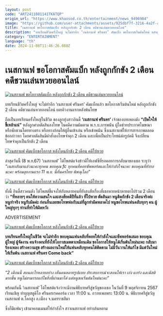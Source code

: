 ```yaml
---
layout: post
code: "ART2411081141TKATQP"
origin_url: "https://www.khaosod.co.th/entertainment/news_9496904"
image: "https://github.com/user-attachments/assets/925dbf7f-3216-4a2f-ac90-8836b8719bab"
title: "เนสกาแฟ ขอโอกาสคัมแบ็ก หลังถูกกักขัง 2 เดือน คดีชวนเล่นหวยออนไลน์"
description: "บทเรียนชีวิตครั้งใหญ่ จะไม่ทำอีก ‘เนสกาแฟ ศรีนคร’ คัมแบ็ก ขอโอกาสเริ่มต้นใหม่ หลังถูกกักขัง 2 เดือน คดีชวนเล่นหวยออนไลน์ เผยคิวงานแรกหลังพ้นโทษ"
category: "ENTERTAINMENT"
language: "th"
date: 2024-11-08T11:46:26.088Z
---
```


# เนสกาแฟ ขอโอกาสคัมแบ็ก หลังถูกกักขัง 2 เดือน คดีชวนเล่นหวยออนไลน์

[![เนสกาแฟ ขอโอกาสคัมแบ็ก หลังถูกกักขัง 2 เดือน คดีชวนเล่นหวยออนไลน์](https://www.khaosod.co.th/wpapp/uploads/2024/11/Nescafe_Comeback-1.jpg "เนสกาแฟ ขอโอกาสคัมแบ็ก หลังถูกกักขัง 2 เดือน คดีชวนเล่นหวยออนไลน์")](https://www.khaosod.co.th/wpapp/uploads/2024/11/Nescafe_Comeback-1.jpg)

บทเรียนชีวิตครั้งใหญ่ จะไม่ทำอีก ‘เนสกาแฟ ศรีนคร’ คัมแบ็กแล้ว ขอโอกาสเริ่มต้นใหม่ หลังถูกกักขัง 2 เดือน คดีชวนเล่นหวยออนไลน์ เผยคิวงานแรกหลังพ้นโทษ

ถือเป็นบทเรียนครั้งใหญ่ในชีวิต ของลูกทุ่งสาวอินดี้ **‘เนสกาแฟ ศรีนคร’** เจ้าของบทเพลงดัง **“เปิดใจให้ขี้เหล้าแน่”** หลังถูกศาลตัดสินลงโทษ ในคดีความผิดตาม พ.ร.บ.การพนัน ผู้ใดช่วยประกาศโฆษณา หรือชักชวนโดยทางตรง หรือทางอ้อมให้ผู้อื่นเข้าเล่น หรือเข้าพนัน ซึ่งเนสกาแฟให้การสารภาพตลอดข้อกล่าวหา โดยศาลตัดสินมีคำสั่งลงโทษจำคุก 2 เดือน และเพื่อเป็นประโยชน์ต่อรูปคดี จึงเปลี่ยนโทษจำคุกเป็นกักขัง 2 เดือน

[![เนสกาแฟ คัมแบ็กขอโอกาส หลังโดนกักขัง 2 เดือน คดีใบ้หวย](https://www.khaosod.co.th/wpapp/uploads/2024/11/Nescafe_Comeback-2.jpg)](https://www.khaosod.co.th/wpapp/uploads/2024/11/Nescafe_Comeback-2.jpg)

ล่าสุดวันนี้ (8 พ.ย.67) ‘เนสกาแฟ’ ได้โพสต์แจ้งข่าวดีให้เอฟซีที่รอคอยการกลับมาของเธอ ระบุว่า _“เนสกลับมาแล้วนะคะทุกคน ขอบคุณ fc ทุกคนที่คอยซัพพอร์ตและให้กำลังใจนะคะ ขอบคุณที่ยังรอนะคะ พร้อมลุยงานแรก 11 พ.ย. นี้ที่นครไทย พิษณุโลก”_

[![เนสกาแฟ คัมแบ็กขอโอกาส หลังโดนกักขัง 2 เดือน คดีใบ้หวย](https://www.khaosod.co.th/wpapp/uploads/2024/11/Nescafe_Comeback-4.png)](https://www.khaosod.co.th/wpapp/uploads/2024/11/Nescafe_Comeback-4.png)

ทั้งนี้ อินดี้สาวคนดัง ได้โพสต์ชี้แจงให้กับหลายคนที่ยังสงสัยเรื่องที่เธอหายหน้าหายตาไปร่วม 2 เดือนว่า **“ที่หลายๆ คนให้ความสนใจ และสงสัยคดีปีที่แล้ว ที่ใบ้หวย ตัดสินมา หนูติดกักขัง 2 เดือนจริงค่ะ หนูทำจริง หนูรับผิดค่ะ ก่อนอื่นเลยขอโทษพ่อกับแม่ที่ลูกทำผิดพลาดไป หนูขอโทษแฟนคลับทุกๆ คน ผู้ใหญ่ทุกๆ ท่านที่ทำให้ผิดหวัง**

ADVERTISEMENT

[![เนสกาแฟ คัมแบ็กขอโอกาส หลังโดนกักขัง 2 เดือน คดีใบ้หวย](https://www.khaosod.co.th/wpapp/uploads/2024/11/Nescafe_Comeback-3.jpg)](https://www.khaosod.co.th/wpapp/uploads/2024/11/Nescafe_Comeback-3.jpg)

**บทเรียนครั้งใหญ่ในชีวิต จะไม่ทำอีก ขอบคุณแฟนคลับที่คอยให้กำลังใจและซัพพอร์ตเสมอ ขอบคุณผู้ใหญ่ ผู้จัดงาน คนจ้างคนที่ยังให้โอกาสเมตตาเหมือนเดิม ขอโอกาสให้หนูได้เริ่มต้นใหม่นะคะ กลับมาร้องเพลง สร้างความสุข สร้างผลงานใหม่ให้แฟนคลับทุกคนได้ติดตาม** **ไม่มีวันวานให้แก้ไข มีแต่วันใหม่ให้เริ่มต้น เนสกาแฟ ศรีนคร Come back”**



[![เนสกาแฟ คัมแบ็กขอโอกาส หลังโดนกักขัง 2 เดือน คดีใบ้หวย](https://www.khaosod.co.th/wpapp/uploads/2024/11/Nescafe_Comeback-6.jpg)](https://www.khaosod.co.th/wpapp/uploads/2024/11/Nescafe_Comeback-6.jpg)

_“2 เดือนนี้ สอนอะไรหลายอย่าง เห็นคนหลายรูปแบบ ประสบการณ์จะสอนให้เรา เก่ง แกร่ง และมีสติมากขึ้น หนูไม่สามารถแก้ไขสิ่งที่ผ่านมาได้ แต่หนูขอเริ่มต้นใหม่นะคะ”_

พร้อมกันนี้ ‘เนสกาแฟ’ ได้โพสต์แจ้งว่าจะมีงานพิธีบายศรีสู่ขวัญของเธอ ในวันที่ 9 พฤศจิกายน 2567 เรียนเชิญ ทำบุญสตูดิโอ ศรีนครเรคคอร์ด เวลา 11:00 น. ถวายเพลพระ 13:00 น. พิธีบายศรีสู่ขวัญเนสกาแฟ ต.โคกสูง อ.เมือง จ.นครราชสีมา

ซึ่งก็มีแฟนๆ เข้ามาคอมเมนต์ให้กำลังใจ สาวเนสกาแฟ อย่างล้นหลาม